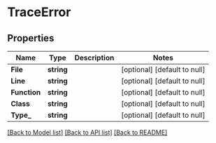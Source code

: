 # TraceError

## Properties
Name | Type | Description | Notes
------------ | ------------- | ------------- | -------------
**File** | **string** |  | [optional] [default to null]
**Line** | **string** |  | [optional] [default to null]
**Function** | **string** |  | [optional] [default to null]
**Class** | **string** |  | [optional] [default to null]
**Type_** | **string** |  | [optional] [default to null]

[[Back to Model list]](../README.md#documentation-for-models) [[Back to API list]](../README.md#documentation-for-api-endpoints) [[Back to README]](../README.md)

